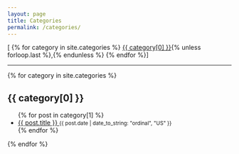 ```yaml
---
layout: page
title: Categories
permalink: /categories/
---
```


<div class="post-info">
  <span>[
  {% for category in site.categories %}
    <a href="#{{ category[0] | slugify: 'pretty' }}">{{ category[0] }}</a>{% unless forloop.last %},{% endunless %}
  {% endfor %}]
  </span>
</div>
<hr/>
<div>
{% for category in site.categories %}
  <h2 id="{{ category[0] | slugify: 'pretty' }}">{{ category[0] }}</h2>
  <ul>
  {% for post in category[1] %}
    <li>
      <a href="{{ post.url | relative_url }}">
        {{ post.title }}
      </a>
      <small><time datetime="{{ post.date | date_to_xmlschema }}">{{ post.date | date_to_string: "ordinal", "US" }}</time></small>
    </li>
  {% endfor %}
  </ul>
{% endfor %}
</div>